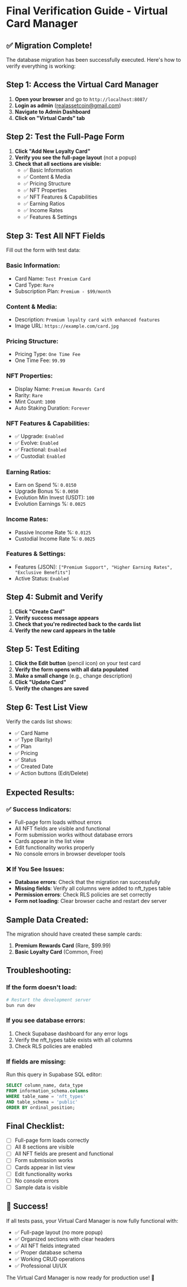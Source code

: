 # Final Verification Guide - Virtual Card Manager

## ✅ **Migration Complete!**

The database migration has been successfully executed. Here's how to verify everything is working:

## **Step 1: Access the Virtual Card Manager**

1. **Open your browser** and go to `http://localhost:8087/`
2. **Login as admin** (realassetcoin@gmail.com)
3. **Navigate to Admin Dashboard**
4. **Click on "Virtual Cards" tab**

## **Step 2: Test the Full-Page Form**

1. **Click "Add New Loyalty Card"**
2. **Verify you see the full-page layout** (not a popup)
3. **Check that all sections are visible:**
   - ✅ Basic Information
   - ✅ Content & Media
   - ✅ Pricing Structure
   - ✅ NFT Properties
   - ✅ NFT Features & Capabilities
   - ✅ Earning Ratios
   - ✅ Income Rates
   - ✅ Features & Settings

## **Step 3: Test All NFT Fields**

Fill out the form with test data:

### **Basic Information:**
- Card Name: `Test Premium Card`
- Card Type: `Rare`
- Subscription Plan: `Premium - $99/month`

### **Content & Media:**
- Description: `Premium loyalty card with enhanced features`
- Image URL: `https://example.com/card.jpg`

### **Pricing Structure:**
- Pricing Type: `One Time Fee`
- One Time Fee: `99.99`

### **NFT Properties:**
- Display Name: `Premium Rewards Card`
- Rarity: `Rare`
- Mint Count: `1000`
- Auto Staking Duration: `Forever`

### **NFT Features & Capabilities:**
- ✅ Upgrade: `Enabled`
- ✅ Evolve: `Enabled`
- ✅ Fractional: `Enabled`
- ✅ Custodial: `Enabled`

### **Earning Ratios:**
- Earn on Spend %: `0.0150`
- Upgrade Bonus %: `0.0050`
- Evolution Min Invest (USDT): `100`
- Evolution Earnings %: `0.0025`

### **Income Rates:**
- Passive Income Rate %: `0.0125`
- Custodial Income Rate %: `0.0025`

### **Features & Settings:**
- Features (JSON): `["Premium Support", "Higher Earning Rates", "Exclusive Benefits"]`
- Active Status: `Enabled`

## **Step 4: Submit and Verify**

1. **Click "Create Card"**
2. **Verify success message appears**
3. **Check that you're redirected back to the cards list**
4. **Verify the new card appears in the table**

## **Step 5: Test Editing**

1. **Click the Edit button** (pencil icon) on your test card
2. **Verify the form opens with all data populated**
3. **Make a small change** (e.g., change description)
4. **Click "Update Card"**
5. **Verify the changes are saved**

## **Step 6: Test List View**

Verify the cards list shows:
- ✅ Card Name
- ✅ Type (Rarity)
- ✅ Plan
- ✅ Pricing
- ✅ Status
- ✅ Created Date
- ✅ Action buttons (Edit/Delete)

## **Expected Results:**

### **✅ Success Indicators:**
- Full-page form loads without errors
- All NFT fields are visible and functional
- Form submission works without database errors
- Cards appear in the list view
- Edit functionality works properly
- No console errors in browser developer tools

### **❌ If You See Issues:**
- **Database errors**: Check that the migration ran successfully
- **Missing fields**: Verify all columns were added to nft_types table
- **Permission errors**: Check RLS policies are set correctly
- **Form not loading**: Clear browser cache and restart dev server

## **Sample Data Created:**

The migration should have created these sample cards:
1. **Premium Rewards Card** (Rare, $99.99)
2. **Basic Loyalty Card** (Common, Free)

## **Troubleshooting:**

### **If the form doesn't load:**
```bash
# Restart the development server
bun run dev
```

### **If you see database errors:**
1. Check Supabase dashboard for any error logs
2. Verify the nft_types table exists with all columns
3. Check RLS policies are enabled

### **If fields are missing:**
Run this query in Supabase SQL editor:
```sql
SELECT column_name, data_type 
FROM information_schema.columns 
WHERE table_name = 'nft_types' 
AND table_schema = 'public'
ORDER BY ordinal_position;
```

## **Final Checklist:**

- [ ] Full-page form loads correctly
- [ ] All 8 sections are visible
- [ ] All NFT fields are present and functional
- [ ] Form submission works
- [ ] Cards appear in list view
- [ ] Edit functionality works
- [ ] No console errors
- [ ] Sample data is visible

## **🎉 Success!**

If all tests pass, your Virtual Card Manager is now fully functional with:
- ✅ Full-page layout (no more popup)
- ✅ Organized sections with clear headers
- ✅ All NFT fields integrated
- ✅ Proper database schema
- ✅ Working CRUD operations
- ✅ Professional UI/UX

The Virtual Card Manager is now ready for production use! 🚀






